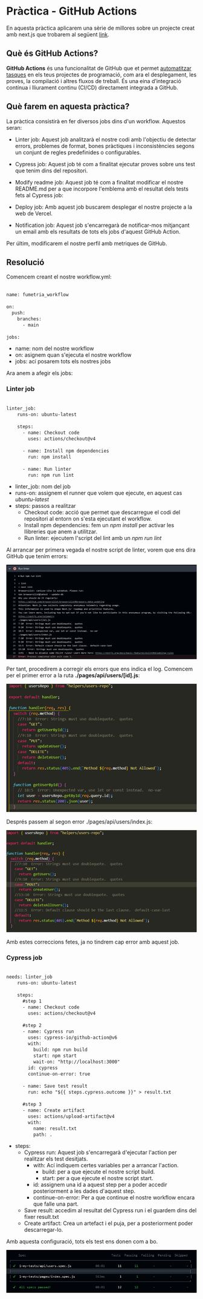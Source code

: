 # Pràctica - GitHub Actions

En aquesta pràctica aplicarem una sèrie de millores sobre un projecte creat amb next.js que trobarem al següent [link](https://github.com/antoni-gimenez/nodejs-blog-practica.git).

## Què és GitHub Actions?

**GitHub Actions** és una funcionalitat de GitHub que et permet <ins>automatitzar tasques</ins> en els teus projectes de programació, com ara el desplegament, les proves, la compilació i altres fluxos de treball. És una eina d’integració contínua i lliurament continu (CI/CD) directament integrada a GitHub.

## Què farem en aquesta pràctica?

La pràctica consistirà en fer diversos jobs dins d'un workflow. Aquestos seran:

- Linter job: Aquest job analitzarà el nostre codi amb l'objectiu de detectar errors, problemes de format, bones pràctiques i inconsistències segons un conjunt de regles predefinides o configurables.

- Cypress job: Aquest job té com a finalitat ejecutar proves sobre uns test que tenim dins del repositori.

- Modify readme job: Aquest job té com a finalitat modificar el nostre README.md per a que incorpore l'emblema amb el resultat dels tests fets al Cypress job:

- Deploy job: Amb aquest job buscarem desplegar el nostre projecte a la web de Vercel.

- Notification job: Aquest job s'encarregarà de notificar-mos mitjançant un email amb els resultats de tots els jobs d'aquest GitHub Action.

Per últim, modificarem el nostre perfil amb metriques de GitHub.

## Resolució

Comencem creant el nostre workflow.yml:

```OASv2-yaml

name: fumetria_workflow

on:
  push:
    branches:
      - main

jobs:

```

- name: nom del nostre workflow
- on: asignem quan s'ejecuta el nostre workflow
- jobs: ací posarem tots els nostres jobs

Ara anem a afegir els jobs:

### Linter job

```

linter_job:
    runs-on: ubuntu-latest

    steps:
      - name: Checkout code
        uses: actions/checkout@v4

      - name: Install npm dependencies
        run: npm install

      - name: Run linter
        run: npm run lint

```

- linter_job: nom del job
- runs-on: assignem el runner que volem que ejecute, en aquest cas _ubuntu-latest_
- steps: passos a realitzar
  - Checkout code: acció que permet que descarregue el codi del repositori al entorn on s'esta ejecutant el workflow.
  - Install npm dependencies: fem un _npm install_ per activar les llibreries que anem a utilitzar.
  - Run linter: ejecutem l'script del lint amb un _npm run lint_

Al arrancar per primera vegada el nostre script de linter, vorem que ens dira GitHub que tenim errors:

![error GitHub Action](/docs/img/error_linter_1.png)

Per tant, procedirem a corregir els errors que ens indica el log. Comencem per el primer error a la ruta **./pages/api/users/[id].js**:

![correcció arxiu id.js](/docs/img/error_linter_2.png)

Després passem al segon error ./pages/api/users/index.js:

![correcció arxiu index.js](/docs/img/error_linter_3.png)

Amb estes correccions fetes, ja no tindrem cap error amb aquest job.

### Cypress job

```

needs: linter_job
    runs-on: ubuntu-latest

    steps:
      #step 1
      - name: Checkout code
        uses: actions/checkout@v4

      #step 2
      - name: Cypress run
        uses: cypress-io/github-action@v6
        with:
          build: npm run build
          start: npm start
          wait-on: "http://localhost:3000"
        id: cypress
        continue-on-error: true

      - name: Save test result
        run: echo "${{ steps.cypress.outcome }}" > result.txt

      #step 3
      - name: Create artifact
        uses: actions/upload-artifact@v4
        with:
          name: result.txt
          path: .

```

- steps:
  - Cypress run: Aquest job s'encarregarà d'ejecutar l'action per realitzar els test desitjats.
    - with: Ací indiquem certes variables per a arrancar l'action.
      - build: per a que ejecute el nostre script build.
      - start: per a que ejecute el nostre script start.
    - id: assignem una id a aquest step per a poder accedir posteriorment a les dades d'aquest step.
    - continue-on-error: Per a que continue el nostre workflow encara que falle una part.
  - Save result: accedim al resultat del Cypress run i el guardem dins del fixer result.txt
  - Create artifact: Crea un artefact i el puja, per a posteriorment poder descarregar-lo.

Amb aquesta configuració, tots els test ens donen com a bo.

![Cypress test result](/docs/img/cypress_result.png)
